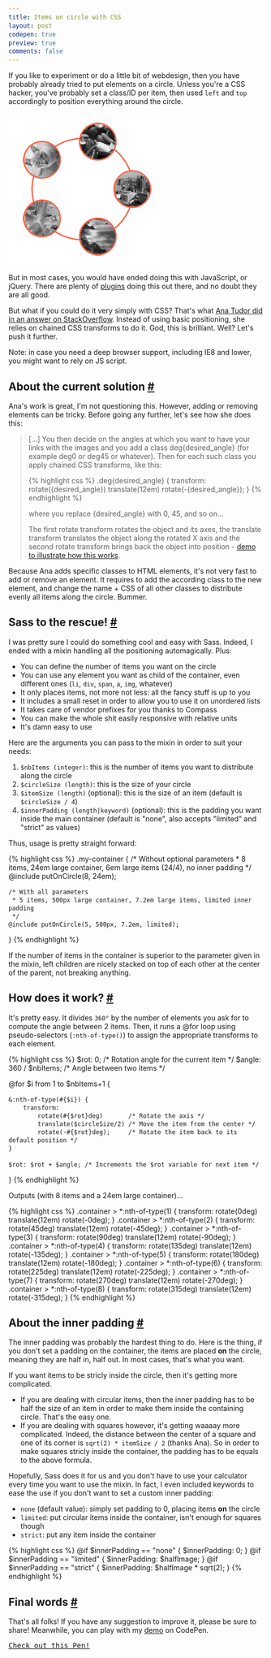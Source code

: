 ```yaml
---
title: Items on circle with CSS
layout: post
codepen: true
preview: true
comments: false
---
```

<section>
<p>If you like to experiment or do a little bit of webdesign, then you have probably already tried to put elements on a circle. Unless you're a CSS hacker, you've probably set a class/ID per item, then used <code>left</code> and <code>top</code> accordingly to position everything around the circle.</p>
<img class='pull-image--right' alt='5 images positioned along a circle' src='/images/items-on-circle__5-items.png'>
<p>But in most cases, you would have ended doing this with JavaScript, or jQuery. There are plenty of <a href="http://addyosmani.com/blog/jquery-roundrr/">plugins</a> doing this out there, and no doubt they are all good.</p>
<p>But what if you could do it very simply with CSS? That's what <a href="http://stackoverflow.com/questions/12813573/position-icons-into-circle">Ana Tudor did in an answer on StackOverflow</a>. Instead of using basic positioning, she relies on chained CSS transforms to do it. God, this is brilliant. Well? Let's push it further.</p>
<p class="note">Note: in case you need a deep browser support, including IE8 and lower, you might want to rely on JS script.</p>
</section>
<section id="current-solution">
<h2>About the current solution <a href="#current-solution">#</a></h2>
<p>Ana's work is great, I'm not questioning this. However, adding or removing elements can be tricky. Before going any further, let's see how she does this:</p>
<blockquote><p>[...] You then decide on the angles at which you want to have your links with the images and you add a class deg{desired_angle} (for example deg0 or deg45 or whatever). Then for each such class you apply chained CSS transforms, like this:</p>
{% highlight css %}
.deg{desired_angle} {
   transform: 
   	rotate({desired_angle}) 
   	translate(12em) 
   	rotate(-{desired_angle});
}
{% endhighlight %}
<p>where you replace {desired_angle} with 0, 45, and so on...</p>
<p>The first rotate transform rotates the object and its axes, the translate transform translates the object along the rotated X axis and the second rotate transform brings back the object into position - <a href="http://dabblet.com/gist/3866686">demo to illustrate how this works</a>.</p></blockquote>
<p>Because Ana adds specific classes to HTML elements, it's not very fast to add or remove an element. It requires to add the according class to the new element, and change the name + CSS of all other classes to distribute evenly all items along the circle. Bummer.</p>
</section>
<section id="sass">
<h2>Sass to the rescue! <a href="#sass">#</a></h2>
<p>I was pretty sure I could do something cool and easy with Sass. Indeed, I ended with a mixin handling all the positioning automagically. Plus:</p>
<ul>
<li>You can define the number of items you want on the circle</li>
<li>You can use any element you want as child of the container, even different ones (<code>li</code>, <code>div</code>, <code>span</code>, <code>a</code>, <code>img</code>, whatever)</li>
<li>It only places items, not more not less: all the fancy stuff is up to you</li>
<li>It includes a small reset in order to allow you to use it on unordered lists</li>
<li>It takes care of vendor prefixes for you thanks to Compass</li>
<li>You can make the whole shit easily responsive with relative units</li>
<li>It's damn easy to use</li>
</ul>
<p>Here are the arguments you can pass to the mixin in order to suit your needs:</p>
<ol>
<li><code>$nbItems (integer)</code>: this is the number of items you want to distribute along the circle</li>
<li><code>$circleSize (length)</code>: this is the size of your circle</li>
<li><code>$itemSize (length)</code> (optional): this is the size of an item (default is <code>$circleSize / 4</code>)</li>
<li><code>$innerPadding (length|keyword)</code> (optional): this is the padding you want inside the main container (default is "none", also accepts "limited" and "strict" as values)</li>
</ol>
<p>Thus, usage is pretty straight forward:</p>
{% highlight css %}
.my-container {
	/* Without optional parameters 
	 * 8 items, 24em large container, 6em large items (24/4), no inner padding
	 */
	@include putOnCircle(8, 24em);

	/* With all parameters 
	 * 5 items, 500px large container, 7.2em large items, limited inner padding
	 */
	@include putOnCircle(5, 500px, 7.2em, limited);
}
{% endhighlight %}
<p class="note">If the number of items in the container is superior to the parameter given in the mixin, left children are nicely stacked on top of each other at the center of the parent, not breaking anything.</p>
</section>
<section id="how">
<h2>How does it work? <a href="#how">#</a></h2>
<p>It's pretty easy. It divides <code>360°</code> by the number of elements you ask for to compute the angle between 2 items. Then, it runs a @for loop using pseudo-selectors (<code>:nth-of-type()</code>) to assign the appropriate transforms to each element.</p>
{% highlight css %}
$rot: 0; /* Rotation angle for the current item */
$angle: 360 / $nbItems; /* Angle between two items */

@for $i from 1 to $nbItems+1 {

	&:nth-of-type(#{$i}) {
		transform: 
			rotate(#{$rot}deg)       /* Rotate the axis */
			translate($circleSize/2) /* Move the item from the center */ 
			rotate(-#{$rot}deg);     /* Rotate the item back to its default position */
	}

	$rot: $rot + $angle; /* Increments the $rot variable for next item */
}
{% endhighlight %}
<p>Outputs (with 8 items and a 24em large container)...</p>
{% highlight css %}
.container > *:nth-of-type(1) { transform: rotate(0deg)   translate(12em) rotate(-0deg);   }
.container > *:nth-of-type(2) { transform: rotate(45deg)  translate(12em) rotate(-45deg);  }
.container > *:nth-of-type(3) { transform: rotate(90deg)  translate(12em) rotate(-90deg);  }
.container > *:nth-of-type(4) { transform: rotate(135deg) translate(12em) rotate(-135deg); }
.container > *:nth-of-type(5) { transform: rotate(180deg) translate(12em) rotate(-180deg); }
.container > *:nth-of-type(6) { transform: rotate(225deg) translate(12em) rotate(-225deg); }
.container > *:nth-of-type(7) { transform: rotate(270deg) translate(12em) rotate(-270deg); }
.container > *:nth-of-type(8) { transform: rotate(315deg) translate(12em) rotate(-315deg); }
{% endhighlight %}
</section>
<section id="inner-padding">
<h2>About the inner padding <a href="#inner-padding">#</a></h2>
<p>The inner padding was probably the hardest thing to do. Here is the thing, if you don't set a padding on the container, the items are placed <strong>on</strong> the circle, meaning they are half in, half out. In most cases, that's what you want.</p>
<p>If you want items to be stricly inside the circle, then it's getting more complicated.</p>
<ul>
<li>If you are dealing with circular items, then the inner padding has to be half the size of an item in order to make them inside the containing circle. That's the easy one.</li>
<li>If you are dealing with squares however, it's getting waaaay more complicated. Indeed, the distance between the center of a square and one of its corner is <code>sqrt(2) * itemSize / 2</code> (thanks Ana). So in order to make squares stricly inside the container, the padding has to be equals to the above formula.</li>
</ul>
<p>Hopefully, Sass does it for us and you don't have to use your calculator every time you want to use the mixin. In fact, I even included keywords to ease the use if you don't want to set a custom inner padding:</p>
<ul>
<li><code>none</code> (default value): simply set padding to 0, placing items <strong>on</strong> the circle</li>
<li><code>limited</code>: put circular items inside the container, isn't enough for squares though</li>
<li><code>strict</code>: put any item inside the container</li>
</ul>
{% highlight css %}
@if $innerPadding == "none"    { $innerPadding: 0; }
@if $innerPadding == "limited" { $innerPadding: $halfImage; }
@if $innerPadding == "strict"  { $innerPadding: $halfImage * sqrt(2); }
{% endhighlight %}
</section>
<section id="final-words">
<h2>Final words <a href="#final-words">#</a></h2>
<p>That's all folks! If you have any suggestion to improve it, please be sure to share! Meanwhile, you can play with my <a href="http://codepen.io/HugoGiraudel/pen/Bigqr">demo</a> on CodePen.</p>
<pre class="codepen" data-height="550" data-type="result" data-href="Bigqr" data-user="HugoGiraudel" data-safe="true"><code></code><a href="http://codepen.io/HugoGiraudel/pen/Bigqr">Check out this Pen!</a></pre>
</section>